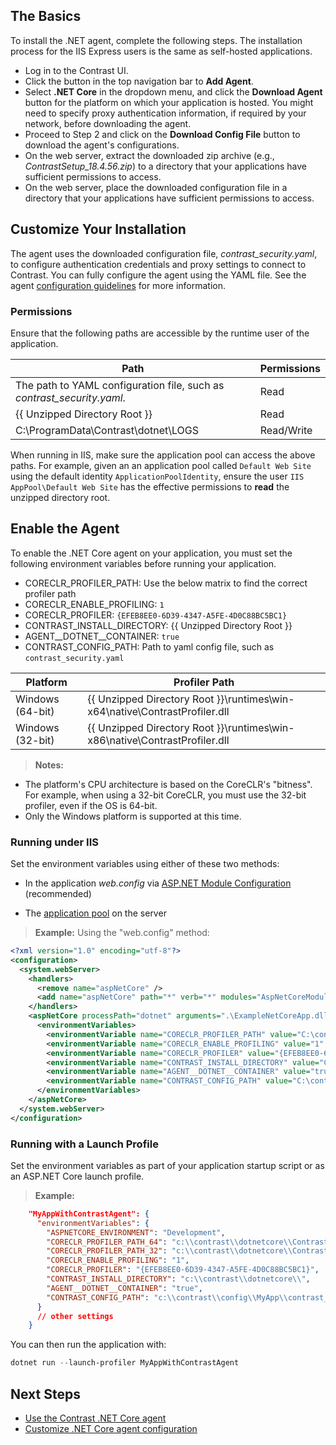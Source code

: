 
<!--
title: "Contrast .NET Core Agent Installation"
description: "Contrast .NET Core agent installation instructions."
tags: "installation agent .NET Core"
-->

## The Basics

To install the .NET agent, complete the following steps. The installation process for the IIS Express users is the same as self-hosted applications.

* Log in to the Contrast UI. 
* Click the button in the top navigation bar to **Add Agent**.
* Select **.NET Core** in the dropdown menu, and click the **Download Agent** button for the platform on which your application is hosted. You might need to specify proxy authentication information, if required by your network, before downloading the agent.
* Proceed to Step 2 and click on the **Download Config File** button to download the agent's configurations.
* On the web server, extract the downloaded zip archive (e.g., *ContrastSetup_18.4.56.zip*) to a directory that your applications have sufficient permissions to access.
* On the web server, place the downloaded configuration file in a directory that your applications have sufficient permissions to access.

## Customize Your Installation

The agent uses the downloaded configuration file, *contrast_security.yaml*, to configure authentication credentials and proxy settings to connect to Contrast. You can fully configure the agent using the YAML file. See the agent [configuration guidelines](installation-netcoreconfig.html#netcore-yaml) for more information.

### Permissions

Ensure that the following paths are accessible by the runtime user of the application.

| Path | Permissions |
|--|--|
| The path to YAML configuration file, such as *contrast_security.yaml*. | Read |
| \{\{ Unzipped Directory Root \}\} | Read |
| C:\ProgramData\Contrast\dotnet\LOGS | Read/Write |

When running in IIS, make sure the application pool can access the above paths. For example, given an an application pool called `Default Web Site` using the default identity `ApplicationPoolIdentity`, ensure the user `IIS AppPool\Default Web Site` has the effective permissions to **read** the unzipped directory root.

## Enable the Agent

To enable the .NET Core agent on your application, you must set the following environment variables before running your application.

* CORECLR_PROFILER_PATH: Use the below matrix to find the correct profiler path
* CORECLR_ENABLE_PROFILING: `1`
* CORECLR_PROFILER: `{EFEB8EE0-6D39-4347-A5FE-4D0C88BC5BC1}`
* CONTRAST_INSTALL_DIRECTORY: \{\{ Unzipped Directory Root \}\}
* AGENT__DOTNET__CONTAINER: `true`
* CONTRAST_CONFIG_PATH: Path to yaml config file, such as `contrast_security.yaml`

| Platform | Profiler Path |
|--|--|
| Windows (64-bit) | \{\{ Unzipped Directory Root \}\}\runtimes\win-x64\native\ContrastProfiler.dll |
| Windows (32-bit) | \{\{ Unzipped Directory Root \}\}\runtimes\win-x86\native\ContrastProfiler.dll |

> **Notes:** 
 * The platform's CPU architecture is based on the CoreCLR's "bitness". For example, when using a 32-bit CoreCLR, you must use the 32-bit profiler, even if the OS is 64-bit.
 * Only the Windows platform is supported at this time.

### Running under IIS

Set the environment variables using either of these two methods:

* In the application *web.config* via [ASP.NET Module Configuration](https://docs.microsoft.com/en-us/aspnet/core/host-and-deploy/aspnet-core-module?view=aspnetcore-2.2#setting-environment-variables) (recommended)

* The [application pool](https://docs.microsoft.com/en-us/iis/configuration/system.applicationHost/applicationPools/add/environmentVariables/#appcmdexe) on the server

> **Example:** Using the "web.config" method:
```xml
<?xml version="1.0" encoding="utf-8"?>
<configuration>
  <system.webServer>
    <handlers>
      <remove name="aspNetCore" />
      <add name="aspNetCore" path="*" verb="*" modules="AspNetCoreModule" resourceType="Unspecified" />
    </handlers>
    <aspNetCore processPath="dotnet" arguments=".\ExampleNetCoreApp.dll" stdoutLogEnabled="false" stdoutLogFile=".\logs\stdout">
      <environmentVariables>
        <environmentVariable name="CORECLR_PROFILER_PATH" value="C:\contrast\dotnetcore\runtimes\win-x64\native\ContrastProfiler.dll" />
        <environmentVariable name="CORECLR_ENABLE_PROFILING" value="1" />
        <environmentVariable name="CORECLR_PROFILER" value="{EFEB8EE0-6D39-4347-A5FE-4D0C88BC5BC1}" />
        <environmentVariable name="CONTRAST_INSTALL_DIRECTORY" value="C:\contrast\dotnetcore\" />
        <environmentVariable name="AGENT__DOTNET__CONTAINER" value="true" />
        <environmentVariable name="CONTRAST_CONFIG_PATH" value="C:\contrast\dotnet\contrast_security.yaml" />
      </environmentVariables>
    </aspNetCore>
  </system.webServer>
</configuration>
```

### Running with a Launch Profile

Set the environment variables as part of your application startup script or as an ASP.NET Core launch profile.

> **Example:**
```json
    "MyAppWithContrastAgent": {      
      "environmentVariables": {
        "ASPNETCORE_ENVIRONMENT": "Development",
        "CORECLR_PROFILER_PATH_64": "c:\\contrast\\dotnetcore\\ContrastProfiler-64.dll",
        "CORECLR_PROFILER_PATH_32": "c:\\contrast\\dotnetcore\\ContrastProfiler-32.dll",
        "CORECLR_ENABLE_PROFILING": "1",
        "CORECLR_PROFILER": "{EFEB8EE0-6D39-4347-A5FE-4D0C88BC5BC1}",
        "CONTRAST_INSTALL_DIRECTORY": "c:\\contrast\\dotnetcore\\",
        "AGENT__DOTNET__CONTAINER": "true",
        "CONTRAST_CONFIG_PATH": "c:\\contrast\\config\\MyApp\\contrast_security.yaml"
      }
      // other settings
    }
```

You can then run the application with: 

```powershell
dotnet run --launch-profiler MyAppWithContrastAgent
```

## Next Steps

* [Use the Contrast .NET Core agent](installation-netcoreusage.html)  
* [Customize .NET Core agent configuration](installation-netcoreconfig.html)  
